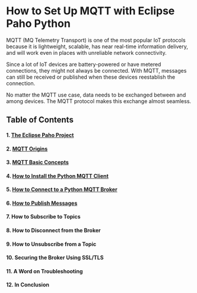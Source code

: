 # How to Set Up MQTT with Eclipse Paho Python

MQTT (MQ Telemetry Transport) is one of the most popular IoT protocols because it is lightweight, scalable, has near real-time information delivery, and will work even in places with unreliable network connectivity. 

Since a lot of IoT devices are battery-powered or have metered connections, they might not always be connected. With MQTT, messages can still be received or published when these devices reestablish the connection.

No matter the MQTT use case, data needs to be exchanged between and among devices. The MQTT protocol makes this exchange almost seamless.


## Table of Contents

#### 1. [The Eclipse Paho Project](/Eclipse%20_Paho/01_the_eclipse_paho_project.md)
#### 2. [MQTT Origins](/Eclipse%20_Paho/02_mqtt_origins.md)
#### 3. [MQTT Basic Concepts](/Eclipse%20_Paho/03_mqtt_basic_concepts.md)
#### 4. [How to Install the Python MQTT Client](/Eclipse%20_Paho/04_how_to_install_the_python_%20mqtt_client.md)
#### 5. [How to Connect to a Python MQTT Broker](/Eclipse_Paho/05_how_to_connect_to_a_python_mqtt_broker.md)
#### 6. [How to Publish Messages](/Eclipse_Paho/06_how_to_publish_messages.md)
#### 7. How to Subscribe to Topics
#### 8. How to Disconnect from the Broker
#### 9. How to Unsubscribe from a Topic
#### 10. Securing the Broker Using SSL/TLS
#### 11. A Word on Troubleshooting
#### 12. In Conclusion
